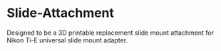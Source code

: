 # Slide-Attachment 
Designed to be a 3D printable replacement slide mount attachment for Nikon Ti-E universal slide mount adapter.
